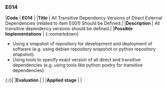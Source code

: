### E014

|**Code**           | **E014** |
|**Title**          | All Transitive Dependency Versions of Direct External Dependencies (related to item E001) Should be Defined.|
|**Description**    | All transitive dependency versions should be defined.|
|**Possible Implementations** | {::nomarkdown}<ul><li>Using a snapshot of repository for development and deployment of software (e.g. using debian repository snapshot or python repository snapshot).</li><li>Using tools to specify exact version of all direct and transitive dependencies (e.g. using tools like python poetry for transitive dependencies).</li></ul>{:/}|
|**Evaluation**     | |
|**Applied stage**  | |
